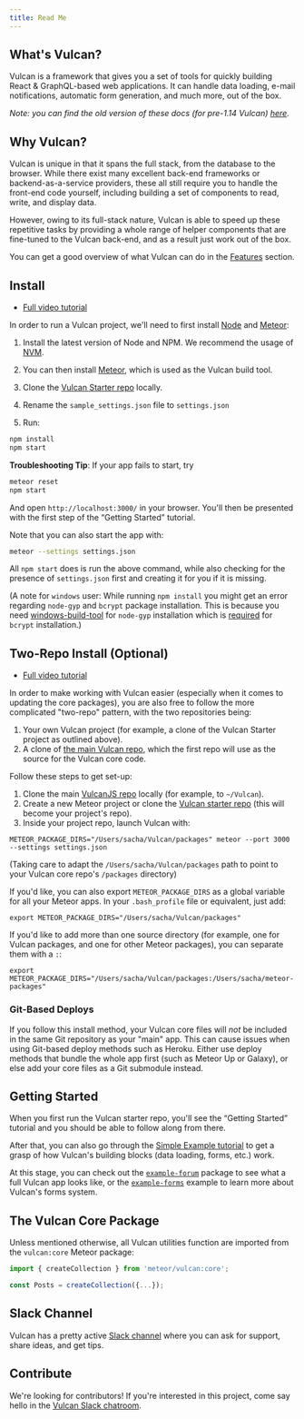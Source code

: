 ```yaml
---
title: Read Me
---
```


## What's Vulcan?

Vulcan is a framework that gives you a set of tools for quickly building React & GraphQL-based web applications. It can handle data loading, e-mail notifications, automatic form generation, and much more, out of the box. 


*Note: you can find the old version of these docs (for pre-1.14 Vulcan) [here](https://5dc94d3d478e66000815d452--vulcan-docs.netlify.com/).*

## Why Vulcan?

Vulcan is unique in that it spans the full stack, from the database to the browser. While there exist many excellent back-end frameworks or backend-as-a-service providers, these all still require you to handle the front-end code yourself, including building a set of components to read, write, and display data. 

However, owing to its full-stack nature, Vulcan is able to speed up these repetitive tasks by providing a whole range of helper components that are fine-tuned to the Vulcan back-end, and as a result just work out of the box. 

You can get a good overview of what Vulcan can do in the [Features](features.html) section. 

## Install

- [Full video tutorial](https://www.youtube.com/watch?v=aCjR9UrNqVk)

In order to run a Vulcan project, we'll need to first install [Node](https://nodejs.org/en/) and [Meteor](https://www.meteor.com/):

1. Install the latest version of Node and NPM. We recommend the usage of [NVM](http://nvm.sh).

2. You can then install [Meteor](https://www.meteor.com/install), which is used as the Vulcan build tool.

3. Clone the [Vulcan Starter repo](https://github.com/VulcanJS/Vulcan-Starter) locally.

4. Rename the `sample_settings.json` file to `settings.json`

5. Run:

```sh
npm install
npm start
```

**Troubleshooting Tip**: If your app fails to start, try 

```sh
meteor reset
npm start
```

And open `http://localhost:3000/` in your browser. You'll then be presented with the first step of the “Getting Started” tutorial. 

Note that you can also start the app with:

```sh
meteor --settings settings.json 
```

All `npm start` does is run the above command, while also checking for the presence of `settings.json` first and creating it for you if it is missing. 

(A note for `windows` user: While running `npm install` you might get an error regarding `node-gyp` and `bcrypt` package installation. This is because you need [windows-build-tool](https://github.com/nodejs/node-gyp/blob/master/README.md#on-windows) for `node-gyp` installation which is [required](https://github.com/kelektiv/node.bcrypt.js#dependencies) for `bcrypt` installation.)

## Two-Repo Install (Optional)

- [Full video tutorial](https://www.youtube.com/watch?v=mEemOReAw5Y)

In order to make working with Vulcan easier (especially when it comes to updating the core packages), you are also free to follow the more complicated "two-repo" pattern, with the two repositories being: 

1. Your own Vulcan project (for example, a clone of the Vulcan Starter project as outlined above).
2. A clone of [the main Vulcan repo](https://github.com/VulcanJS/Vulcan/), which the first repo will use as the source for the Vulcan core code. 

Follow these steps to get set-up:

1. Clone the main [VulcanJS repo](https://github.com/VulcanJS/Vulcan) locally (for example, to `~/Vulcan`).
2. Create a new Meteor project or clone the [Vulcan starter repo](https://github.com/VulcanJS/Vulcan-Starter) (this will become your project's repo).
3. Inside your project repo, launch Vulcan with:

```
METEOR_PACKAGE_DIRS="/Users/sacha/Vulcan/packages" meteor --port 3000 --settings settings.json
```

(Taking care to adapt the `/Users/sacha/Vulcan/packages` path to point to your Vulcan core repo's `/packages` directory)

If you'd like, you can also export `METEOR_PACKAGE_DIRS` as a global variable for all your Meteor apps. In your `.bash_profile` file or equivalent, just add:

```
export METEOR_PACKAGE_DIRS="/Users/sacha/Vulcan/packages"
```

If you'd like to add more than one source directory (for example, one for Vulcan packages, and one for other Meteor packages), you can separate them with a `:`:

```
export METEOR_PACKAGE_DIRS="/Users/sacha/Vulcan/packages:/Users/sacha/meteor-packages"
```

### Git-Based Deploys

If you follow this install method, your Vulcan core files will *not* be included in the same Git repository as your "main" app. This can cause issues when using Git-based deploy methods such as Heroku. Either use deploy methods that bundle the whole app first (such as Meteor Up or Galaxy), or else add your core files as a Git submodule instead.

## Getting Started

When you first run the Vulcan starter repo, you'll see the “Getting Started” tutorial and you should be able to follow along from there. 

After that, you can also go through the [Simple Example tutorial](example-simple.html) to get a grasp of how Vulcan's building blocks (data loading, forms, etc.) work. 

At this stage, you can check out the [`example-forum`](example-forum.html) package to see what a full Vulcan app looks like, or the [`example-forms`](example-forms.html) example to learn more about Vulcan's forms system. 

## The Vulcan Core Package

Unless mentioned otherwise, all Vulcan utilities function are imported from the `vulcan:core` Meteor package:

```js
import { createCollection } from 'meteor/vulcan:core';

const Posts = createCollection({...});
```

## Slack Channel

Vulcan has a pretty active [Slack channel](http://slack.vulcanjs.org/) where you can ask for support, share ideas, and get tips. 

## Contribute

We're looking for contributors! If you're interested in this project, come say hello in the [Vulcan Slack chatroom](http://slack.vulcanjs.org/).
